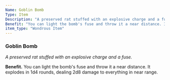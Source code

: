 ```yaml
---
Name: Goblin Bomb
Type: Item
Description: "A preserved rat stuffed with an explosive charge and a fuse."
Benefit: "You can light the bomb's fuse and throw it a near distance. It explodes in 1d4 rounds, dealing 2d8 damage to everything in near range."
item_type: "Wondrous Item"
---
```


### Goblin Bomb

_A preserved rat stuffed with an explosive charge and a fuse._

**Benefit.** You can light the bomb's fuse and throw it a near distance. It explodes in 1d4 rounds, dealing 2d8 damage to everything in near range.

